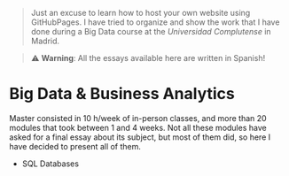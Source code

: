 > Just an excuse to learn how to host your own website using GitHubPages.
> I have tried to organize and show the work that I have done during a Big Data course at the *Universidad Complutense* in Madrid.

> :warning: **Warning**: All the essays available here are written in Spanish!

# Big Data & Business Analytics
Master consisted in 10 h/week of in-person classes, and more than 20 modules that took between 1 and 4 weeks. Not all these modules have asked for a final essay about its subject, but most of them did, so here I have decided to present all of them.

* SQL Databases
